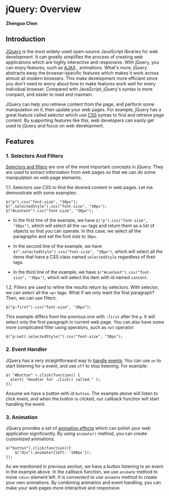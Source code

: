 # jQuery: Overview

**Zhenguo Chen**

## Introduction

[JQuery](https://en.wikipedia.org/wiki/JQuery) is the most widely-used open-source JavaScript libraries for
web development. It can greatly simplifies the process of creating web applications which are highly interactive
and responsive. With jQuery, you can enjoy features, such as [AJAX](https://en.wikipedia.org/wiki/Ajax_(programming))
, animations. What's more, jQuery abstracts away the browser-specific features which makes it work across 
almost all modern browsers. This make development more efficient since you don't need to worry about how to
make features work well for every individual browser. Compared with JavaScript, jQuery's syntax is more compact,
and easier to read and maintain.

JQuery can help you retrieve content from the page, and perform some manipulation on it, then update your web
pages. For example, jQuery has a great feature called selector which use [CSS](https://www.w3schools.com/css/)
syntax to find and retrieve page content. By supporting features like this, web developers can easily get used
to jQuery and focus on web development.

## Features

### 1. Selectors And Filters

[Selectors and filters](https://www.sitepoint.com/comprehensive-jquery-selectors/) are one of the most 
important concepts in jQuery. They are used to extract information from web pages so that we can do some 
manipulation on web page elements.

1.1. Selectors use CSS to find the desired content in web pages. Let me demonstrate with some examples:

```
$("p").css("font-size", "30px");
$(".selectedStyle").css("font-size", "30px");
$("#content").css("font-size", "30px");
```
* In the first line of the example, we have `$("p").css("font-size", "30px")`, which will select all the `<p>` 
tags and return them as a list of objects so that you can operate. In this case, we select all the paragraphs
and set the font size to `30px`.

* In the second line of the example, we have `$(".selectedStyle").css("font-size", "30px")`, which will select 
all the items that have a CSS class named `selectedStyle` regardless of their tags.

* In the third line of the example, we have `$("#content").css("font-size", "30px")`, which will select the item
with id named `content`.

1.2. Filters are used to refine the results return by selectors. With selector, we can select all the `<p>` tags.
What if we only want the first paragraph? Then, we can use filters.

```
$("p:first").css("font-size", "30px");
```

 This example differs from the previous one with `:first` after the `p`. It will select only the first paragraph
 in current web page. You can also have some more complicated filter using operators, such as `not` operator:
 
```
$("p:not(.selectedStyle)").css("font-size", "30px");
```

### 2. Event Handler

JQuery has a very straightforward way to [handle events](https://learn.jquery.com/events/handling-events/). 
You can use `on` to start listening for a event, and use `off` to stop listening. For example:

```
$( "#button" ).click(function() {
  alert( "Handler for .click() called." );
});
```

Assume we have a button with id `button`. The example above will listen to click event, and when the button is
clicked, our callback function will start handling the event.

### 3. Animation

JQuery provides a set of [animation effects](https://www.w3schools.com/jquery/jquery_animate.asp) which can
polish your web application significantly. By using `animate()` method, you can create customized animations.

```
$("button").click(function(){
    $("div").animate({left: '100px'});
});
```

As we mentioned in previous section, we have a button listening to an event in the example above. In the
callback function, we use `animate` method to move `<div>` element left. It is convenient to use `animate`
method to create your own animations. By combining animation and event handling, you can make your web pages
more interactive and responsive.